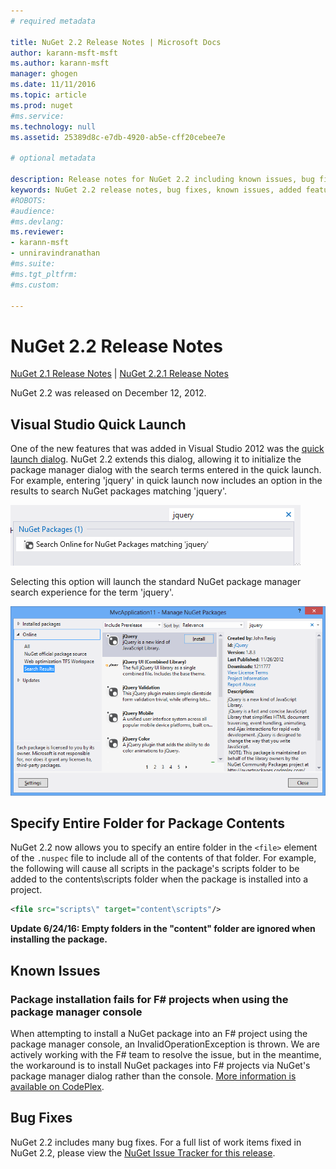 ```yaml
---
# required metadata

title: NuGet 2.2 Release Notes | Microsoft Docs
author: karann-msft-msft
ms.author: karann-msft
manager: ghogen
ms.date: 11/11/2016
ms.topic: article
ms.prod: nuget
#ms.service:
ms.technology: null
ms.assetid: 25389d8c-e7db-4920-ab5e-cff20cebee7e

# optional metadata

description: Release notes for NuGet 2.2 including known issues, bug fixes, added features, and DCRs.
keywords: NuGet 2.2 release notes, bug fixes, known issues, added features, DCRs
#ROBOTS:
#audience:
#ms.devlang:
ms.reviewer:
- karann-msft
- unniravindranathan
#ms.suite:
#ms.tgt_pltfrm:
#ms.custom:

---
```

# NuGet 2.2 Release Notes

[NuGet 2.1 Release Notes](../release-notes/nuget-2.1.md) | [NuGet 2.2.1 Release Notes](../release-notes/nuget-2.2.1.md)

NuGet 2.2 was released on December 12, 2012.

## Visual Studio Quick Launch
One of the new features that was added in Visual Studio 2012 was the [quick launch dialog](http://msdn.microsoft.com/library/hh417697.aspx). NuGet 2.2 extends this dialog, allowing it to initialize the package manager dialog with the search terms entered in the quick launch. For example, entering 'jquery' in quick launch now includes an option in the results to search NuGet packages matching 'jquery'.

![NuGet in Visual Studio Quick Launch](./media/quick-launch.png)

Selecting this option will launch the standard NuGet package manager search experience for the term 'jquery'.

![Pre-populated NuGet Package Manager Dialog](./media/pkg-mgr-search-from-quick-launch.png)

## Specify Entire Folder for Package Contents
NuGet 2.2 now allows you to specify an entire folder in the `<file>` element of the `.nuspec` file to include all of the contents of that folder. For example, the following will cause all scripts in the package's scripts folder to be added to the contents\scripts folder when the package is installed into a project.

```xml
<file src="scripts\" target="content\scripts"/>
```

**Update 6/24/16: Empty folders in the "content" folder are ignored when installing the package.**

## Known Issues

### Package installation fails for F# projects when using the package manager console
When attempting to install a NuGet package into an F# project using the package manager console, an InvalidOperationException is thrown. We are actively working with the F# team to resolve the issue, but in the meantime, the workaround is to install NuGet packages into F# projects via NuGet's package manager dialog rather than the console. [More information is available on CodePlex](http://nuget.codeplex.com/workitem/2873).


## Bug Fixes
NuGet 2.2 includes many bug fixes. For a full list of work items fixed in NuGet 2.2, please view the [NuGet Issue Tracker for this release](http://nuget.codeplex.com/workitem/list/advanced?keyword=&status=Closed&type=All&priority=All&release=NuGet%202.2&assignedTo=All&component=All&sortField=LastUpdatedDate&sortDirection=Descending&page=0).
